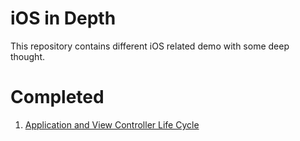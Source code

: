 # iOS in Depth
This repository contains different iOS related demo with some deep thought.

# Completed 
1. [Application and View Controller Life Cycle](https://github.com/vineetchoudhary/iOS-in-Depth/tree/master/ApplicationAndViewControllerLifeCycle)
